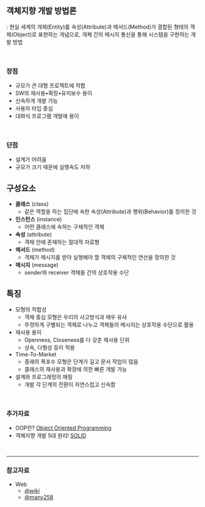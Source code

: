 ## **객체지향 개발 방법론**

: 현실 세계의 개체(Entity)를 속성(Attribute)과 메서드(Method)가 결합된 형태의 객체(Object)로 표현하는 개념으로, 개체 간의 메시지 통신을 통해 시스템을 구현하는 개발 방법

</br>

### **장점**

- 규모가 큰 대형 프로젝트에 적합
- SW의 재사용•확장•유지보수 용이
- 신속하게 개발 가능
- 사용자 타입 중심
- 대화식 프로그램 개발에 용이

</br>

### **단점**

- 설계가 어려움
- 규모가 크기 때문에 실행속도 저하

## **구성요소**

- **클래스** (class)
  - 같은 역할을 하는 집단에 속한 속성(Attribute)과 행위(Behavior)를 정의한 것
- **인스턴스** (instance)
  - 어떤 클래스에 속하는 구체적인 객체
- **속성** (attribute)
  - 객체 안에 존재하는 절대적 자료형
- **메서드** (method)
  - 객체가 메시지를 받아 실행해야 할 객체의 구체적인 연산을 정의한 것
- **메시지** (message)
  - sender와 receiver 객체들 간의 상호작용 수단

## **특징**

- 모형의 적합성
  - 객체 중심 모형은 우리의 사고방식과 매우 유사
  - 뚜렷하게 구별되는 객체로 나누고 객체들의 메시지는 상호작용 수단으로 활용
- 재사용 용이
  - Openness, Closeness를 다 갖춘 재사용 단위
  - 상속, 다형성 등이 적용
- Time-To-Market
  - 종래의 폭포수 모형은 단계가 길고 문서 작업이 많음
  - 클래스의 재사용과 확장에 의한 빠른 개발 가능
- 설계와 프로그래밍의 매핑
  - 개발 각 단계의 전환이 자연스럽고 신속함

</br>

### **추가자료**

- OOP란? [Object Oriented Programming](https://github.com/lcomment/development-recipes/blob/main/Computer%20Science/SW%20Engineering/oop.md)
- 객체지향 개발 5대 원리! [SOLID](https://github.com/lcomment/development-recipes/blob/main/Computer%20Science/SW%20Engineering/solid.md)

</br>

---

### **참고자료**

- Web
  - [_@wiki_](http://wiki.hash.kr/index.php/객체지향_개발방법론)
  - [@many258](https://many258.github.io/study/software-engineering-object-oriented/)
